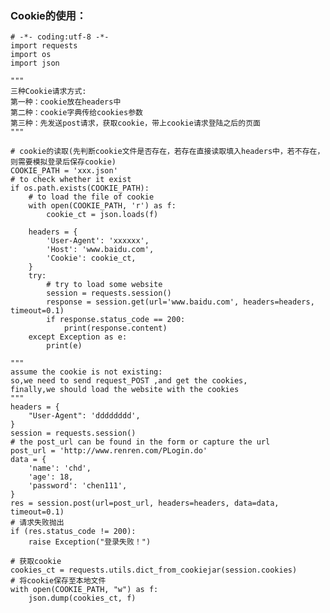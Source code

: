 ### Cookie的使用：

    # -*- coding:utf-8 -*-
    import requests
    import os
    import json

    """
    三种Cookie请求方式:
    第一种：cookie放在headers中
    第二种：cookie字典传给cookies参数
    第三种：先发送post请求，获取cookie，带上cookie请求登陆之后的页面
    """

    # cookie的读取(先判断cookie文件是否存在，若存在直接读取填入headers中，若不存在，则需要模拟登录后保存cookie)
    COOKIE_PATH = 'xxx.json'
    # to check whether it exist
    if os.path.exists(COOKIE_PATH):
        # to load the file of cookie
        with open(COOKIE_PATH, 'r') as f:
            cookie_ct = json.loads(f)

        headers = {
            'User-Agent': 'xxxxxx',
            'Host': 'www.baidu.com',
            'Cookie': cookie_ct,
        }
        try:
            # try to load some website
            session = requests.session()
            response = session.get(url='www.baidu.com', headers=headers, timeout=0.1)
            if response.status_code == 200:
                print(response.content)
        except Exception as e:
            print(e)

    """
    assume the cookie is not existing:
    so,we need to send request_POST ,and get the cookies,
    finally,we should load the website with the cookies 
    """
    headers = {
        "User-Agent": 'dddddddd',
    }
    session = requests.session()
    # the post_url can be found in the form or capture the url
    post_url = 'http://www.renren.com/PLogin.do'
    data = {
        'name': 'chd',
        'age': 18,
        'password': 'chen111',
    }
    res = session.post(url=post_url, headers=headers, data=data, timeout=0.1)
    # 请求失败抛出
    if (res.status_code != 200):
        raise Exception("登录失败！")

    # 获取cookie
    cookies_ct = requests.utils.dict_from_cookiejar(session.cookies)
    # 将cookie保存至本地文件
    with open(COOKIE_PATH, "w") as f:
        json.dump(cookies_ct, f)
